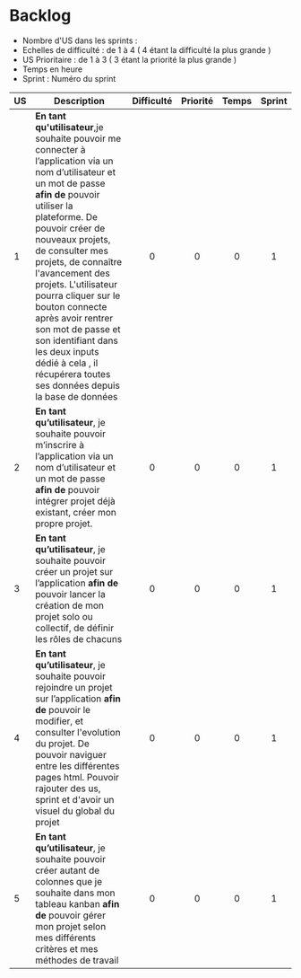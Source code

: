 # Backlog

* Nombre d'US dans les sprints :
* Echelles de difficulté   : de 1 à 4 ( 4 étant la difficulté la plus grande )
* US Prioritaire : de 1 à 3 ( 3 étant la priorité la plus grande )
* Temps en heure
* Sprint : Numéro du sprint

| US    | Description                                                  | Difficulté | Priorité | Temps | Sprint |
| ----- | ------------------------------------------------------------ | :--------: | :------: |:------: |:------: |
| 1  | **En tant qu'utilisateur**,je souhaite pouvoir me connecter à l’application via un nom d’utilisateur et un mot de passe **afin de** pouvoir utiliser la plateforme. De pouvoir créer de nouveaux projets, de consulter mes projets, de connaître l'avancement des projets. L'utilisateur pourra cliquer sur le bouton connecte après avoir rentrer son mot de passe et son identifiant dans les deux inputs dédié à cela , il récupérera toutes ses données depuis la base de données|     0      |   0    |  0  |  1 |
| 2  | **En tant qu’utilisateur**, je souhaite pouvoir m’inscrire à l’application via un nom d’utilisateur et un mot de passe **afin de** pouvoir intégrer projet déjà existant, créer mon propre projet. |     0      |   0   |   0  | 1 |
| 3  | **En tant qu’utilisateur**, je souhaite pouvoir créer un projet sur l’application **afin de** pouvoir lancer la création de mon projet solo ou collectif, de définir les rôles de chacuns |     0     |   0   |   0  |  1 |
| 4  | **En tant qu’utilisateur**, je souhaite pouvoir rejoindre un projet sur l’application **afin de** pouvoir le modifier, et consulter l'evolution du projet. De pouvoir naviguer entre les différentes pages html. Pouvoir rajouter des us, sprint et d'avoir un visuel du global du projet|     0      |    0  |  0 |  1 |
| 5 | **En tant qu’utilisateur**, je souhaite pouvoir créer autant de colonnes que je souhaite dans mon tableau kanban **afin de** pouvoir gérer mon projet selon mes différents critères et mes méthodes de travail |     0     |   0    |  0  | 1 || 6 |En tant qu’utilisateur, je souhaite pouvoir personnaliser le nombre d’éléments maximum d’une colonne dans mon tableau kanban **afin de ** pouvoir délimiter un nombre maximum de task possible à faire et ne pas être submerger pour le nombre de task |     0     |   0    |  0  |1 || 7 |En tant qu’utilisateur, je souhaite que mes projets, sprints, tableaux kanban et tâches soient sauvegardées afin de les retrouver lors d’une prochaine connexion**afin de ** de continuer à pouvoir poursvuire le travil déjà établie. |     0     |   0    |  0  |1 || 8 |En tant qu’utilisateur, je souhaite pouvoir créer une tâche et l’ajouter aux colonnes de mon tableau kanban**afin de ** |     0     |   0    |  0  |1 || 9 |En tant qu’utilisateur, je souhaite pouvoir déplacer les tâches d’une colonne à une autre via un système de « drag and drop »**afin de ** |     0     |   0    |  0  |1 || 10 |En tant qu’utilisateur, je souhaite pouvoir créer un nouveau sprint au sein d’un projet déjà existant**afin de ** |     0     |   0    |  0  |1  |
